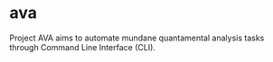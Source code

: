 # ava
Project AVA aims to automate mundane quantamental analysis tasks through Command Line Interface (CLI).
